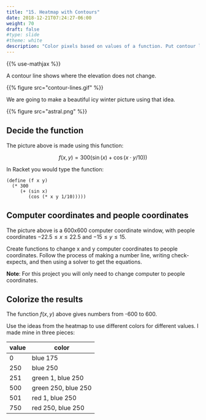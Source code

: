 ```yaml
---
title: "15. Heatmap with Contours"
date: 2018-12-21T07:24:27-06:00
weight: 70
draft: false
#type: slide
#theme: white
description: "Color pixels based on values of a function. Put contour lines every 50 values."
---
```


{{% use-mathjax %}}

A contour line shows where the elevation does not change.

{{% figure src="contour-lines.gif" %}}


We are going to make a beautiful icy winter picture using that idea.

{{% figure src="astral.png" %}}


## Decide the function

The picture above is made using this function:

$$ f(x,y) = 300 \left( \sin(x) + \cos(x\cdot y /10) \right) $$

In Racket you would type the function:

    (define (f x y)
      (* 300 
         (+ (sin x)
            (cos (* x y 1/10)))))

## Computer coordinates and people coordinates

The picture above is a 600x600 computer coordinate window, with people
coordinates $-22.5 \le x \le 22.5$ and $-15 \le y \le 15$.

Create functions to change x and y computer coordinates to people
coordinates. Follow the process of making a number line, writing
check-expects, and then using a solver to get the equations.

**Note**: For this project you will only need to change computer to
people coordinates.

## Colorize the results

The function $f(x,y)$ above gives numbers from -600 to 600.

Use the ideas from the heatmap to use different colors for
different values. I made mine in three pieces:

| value | color |
|-------|-------|
| 0     | blue 175 |
| 250   | blue 250 |
| 251   | green 1, blue 250 |
| 500   | green 250, blue 250|
| 501   | red 1, blue 250 |
| 750   | red 250, blue 250 |

   
